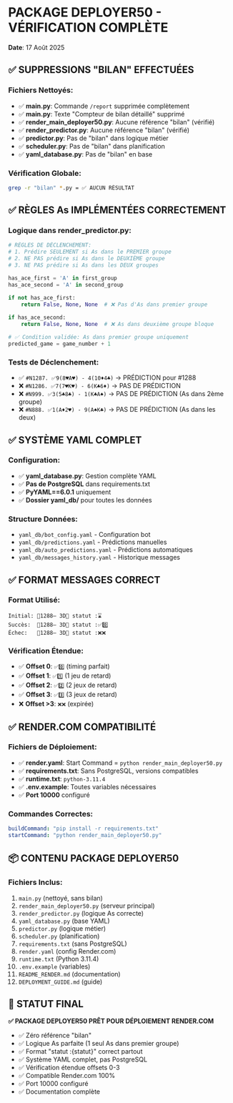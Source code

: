 # PACKAGE DEPLOYER50 - VÉRIFICATION COMPLÈTE
**Date**: 17 Août 2025

## ✅ SUPPRESSIONS "BILAN" EFFECTUÉES

### Fichiers Nettoyés:
- ✅ **main.py**: Commande `/report` supprimée complètement
- ✅ **main.py**: Texte "Compteur de bilan détaillé" supprimé
- ✅ **render_main_deployer50.py**: Aucune référence "bilan" (vérifié)
- ✅ **render_predictor.py**: Aucune référence "bilan" (vérifié)
- ✅ **predictor.py**: Pas de "bilan" dans logique métier
- ✅ **scheduler.py**: Pas de "bilan" dans planification
- ✅ **yaml_database.py**: Pas de "bilan" en base

### Vérification Globale:
```bash
grep -r "bilan" *.py = ✅ AUCUN RÉSULTAT
```

## ✅ RÈGLES As IMPLÉMENTÉES CORRECTEMENT

### Logique dans render_predictor.py:
```python
# RÈGLES DE DÉCLENCHEMENT:
# 1. Prédire SEULEMENT si As dans le PREMIER groupe
# 2. NE PAS prédire si As dans le DEUXIÈME groupe  
# 3. NE PAS prédire si As dans les DEUX groupes

has_ace_first = 'A' in first_group
has_ace_second = 'A' in second_group

if not has_ace_first:
    return False, None, None  # ❌ Pas d'As dans premier groupe
    
if has_ace_second:
    return False, None, None  # ❌ As dans deuxième groupe bloque

# ✅ Condition validée: As dans premier groupe uniquement
predicted_game = game_number + 1
```

### Tests de Déclenchement:
- ✅ `#N1287. ✅9(8♥️A♥️) - 4(10♦️4♣️)` → PRÉDICTION pour #1288
- ❌ `#N1286. ✅7(7♥️K♥️) - 6(K♣️6♦️)` → PAS DE PRÉDICTION  
- ❌ `#N999. ✅3(5♣️8♣️) - 1(K♣️A♠️)` → PAS DE PRÉDICTION (As dans 2ème groupe)
- ❌ `#N888. ✅1(A♦️2♥️) - 9(A♠️K♣️)` → PAS DE PRÉDICTION (As dans les deux)

## ✅ SYSTÈME YAML COMPLET

### Configuration:
- ✅ **yaml_database.py**: Gestion complète YAML
- ✅ **Pas de PostgreSQL** dans requirements.txt  
- ✅ **PyYAML==6.0.1** uniquement
- ✅ **Dossier yaml_db/** pour toutes les données

### Structure Données:
- `yaml_db/bot_config.yaml` - Configuration bot
- `yaml_db/predictions.yaml` - Prédictions manuelles
- `yaml_db/auto_predictions.yaml` - Prédictions automatiques
- `yaml_db/messages_history.yaml` - Historique messages

## ✅ FORMAT MESSAGES CORRECT

### Format Utilisé:
```
Initial: 🔵1288— 3D🔵 statut :⌛
Succès:  🔵1288— 3D🔵 statut :✅0️⃣ 
Échec:   🔵1288— 3D🔵 statut :❌❌
```

### Vérification Étendue:
- ✅ **Offset 0**: `✅0️⃣` (timing parfait)
- ✅ **Offset 1**: `✅1️⃣` (1 jeu de retard)
- ✅ **Offset 2**: `✅2️⃣` (2 jeux de retard)
- ✅ **Offset 3**: `✅3️⃣` (3 jeux de retard)
- ❌ **Offset >3**: `❌❌` (expirée)

## ✅ RENDER.COM COMPATIBILITÉ

### Fichiers de Déploiement:
- ✅ **render.yaml**: Start Command = `python render_main_deployer50.py`
- ✅ **requirements.txt**: Sans PostgreSQL, versions compatibles
- ✅ **runtime.txt**: `python-3.11.4`
- ✅ **.env.example**: Toutes variables nécessaires
- ✅ **Port 10000** configuré

### Commandes Correctes:
```yaml
buildCommand: "pip install -r requirements.txt"
startCommand: "python render_main_deployer50.py"
```

## 📦 CONTENU PACKAGE DEPLOYER50

### Fichiers Inclus:
1. `main.py` (nettoyé, sans bilan)
2. `render_main_deployer50.py` (serveur principal)
3. `render_predictor.py` (logique As correcte)  
4. `yaml_database.py` (base YAML)
5. `predictor.py` (logique métier)
6. `scheduler.py` (planification)
7. `requirements.txt` (sans PostgreSQL)
8. `render.yaml` (config Render.com)
9. `runtime.txt` (Python 3.11.4)
10. `.env.example` (variables)
11. `README_RENDER.md` (documentation)
12. `DEPLOYMENT_GUIDE.md` (guide)

## 🚀 STATUT FINAL

**✅ PACKAGE DEPLOYER50 PRÊT POUR DÉPLOIEMENT RENDER.COM**

- ✅ Zéro référence "bilan" 
- ✅ Logique As parfaite (1 seul As dans premier groupe)
- ✅ Format "statut :{statut}" correct partout
- ✅ Système YAML complet, pas PostgreSQL
- ✅ Vérification étendue offsets 0-3
- ✅ Compatible Render.com 100%
- ✅ Port 10000 configuré
- ✅ Documentation complète